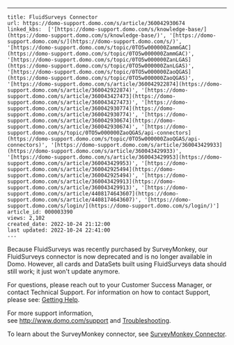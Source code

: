 ---
    title: FluidSurveys Connector
    url: https://domo-support.domo.com/s/article/360042930674
    linked_kbs:  ['[https://domo-support.domo.com/s/knowledge-base/](https://domo-support.domo.com/s/knowledge-base/)', '[https://domo-support.domo.com/s/](https://domo-support.domo.com/s/)', '[https://domo-support.domo.com/s/topic/0TO5w000000ZammGAC](https://domo-support.domo.com/s/topic/0TO5w000000ZammGAC)', '[https://domo-support.domo.com/s/topic/0TO5w000000ZanLGAS](https://domo-support.domo.com/s/topic/0TO5w000000ZanLGAS)', '[https://domo-support.domo.com/s/topic/0TO5w000000ZaoQGAS](https://domo-support.domo.com/s/topic/0TO5w000000ZaoQGAS)', '[https://domo-support.domo.com/s/article/360042922874](https://domo-support.domo.com/s/article/360042922874)', '[https://domo-support.domo.com/s/article/360043427473](https://domo-support.domo.com/s/article/360043427473)', '[https://domo-support.domo.com/s/article/360042930774](https://domo-support.domo.com/s/article/360042930774)', '[https://domo-support.domo.com/s/article/360042930674](https://domo-support.domo.com/s/article/360042930674)', '[https://domo-support.domo.com/s/topic/0TO5w000000ZaoQGAS/api-connectors](https://domo-support.domo.com/s/topic/0TO5w000000ZaoQGAS/api-connectors)', '[https://domo-support.domo.com/s/article/360043429933](https://domo-support.domo.com/s/article/360043429933)', '[https://domo-support.domo.com/s/article/360043429953](https://domo-support.domo.com/s/article/360043429953)', '[https://domo-support.domo.com/s/article/360042925494](https://domo-support.domo.com/s/article/360042925494)', '[https://domo-support.domo.com/s/article/360043429913](https://domo-support.domo.com/s/article/360043429913)', '[https://domo-support.domo.com/s/article/4408174643607](https://domo-support.domo.com/s/article/4408174643607)', '[https://domo-support.domo.com/s/login/](https://domo-support.domo.com/s/login/)']
    article_id: 000003390
    views: 2,102
    created_date: 2022-10-24 21:12:00
    last updated: 2022-10-24 22:41:00
    ---



Because FluidSurveys was recently purchased by SurveyMonkey, our FluidSurveys connector is now deprecated and is no longer available in Domo. However, all cards and DataSets built using FluidSurveys data should still work; it just won't update anymore.


For questions, please reach out to your Customer Success Manager, or contact Technical Support. For information on how to contact Support, please see: [Getting Help](/s/article/360042922874).


For more support information, see <http://www.domo.com/support> and [Troubleshooting](/s/article/360043427473 "Troubleshooting").


To learn about the SurveyMonkey connector, see [SurveyMonkey Connector](/s/article/360042930774 "SurveyMonkey Connector").

